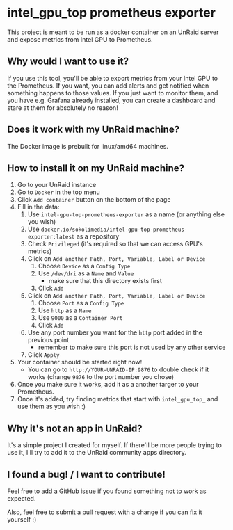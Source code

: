 # intel_gpu_top prometheus exporter

This project is meant to be run as a docker container on an UnRaid server and expose metrics from Intel GPU to 
Prometheus.

## Why would I want to use it?

If you use this tool, you'll be able to export metrics from your Intel GPU to the Prometheus. If you want, you can
add alerts and get notified when something happens to those values. If you just want to monitor them, and you have
e.g. Grafana already installed, you can create a dashboard and stare at them for absolutely no reason!

## Does it work with my UnRaid machine?

The Docker image is prebuilt for linux/amd64 machines.

## How to install it on my UnRaid machine?

1. Go to your UnRaid instance
2. Go to `Docker` in the top menu
3. Click `Add container` button on the bottom of the page
4. Fill in the data:
   1. Use `intel-gpu-top-prometheus-exporter` as a name (or anything else you wish)
   2. Use `docker.io/sokolimedia/intel-gpu-top-prometheus-exporter:latest` as a repository
   3. Check `Privileged` (it's required so that we can access GPU's metrics)
   4. Click on `Add another Path, Port, Variable, Label or Device`
      1. Choose `Device` as a `Config Type`
      2. Use `/dev/dri` as a `Name` and `Value`
         - make sure that this directory exists first
      3. Click `Add`
   5. Click on `Add another Path, Port, Variable, Label or Device`
      1. Choose `Port` as a `Config Type`
      2. Use `http` as a `Name`
      3. Use `9000` as a `Container Port`
      4. Click `Add`
   6. Use any port number you want for the `http` port added in the previous point
       * remember to make sure this port is not used by any other service
   7. Click `Apply`
5. Your container should be started right now!
    - You can go to `http://YOUR-UNRAID-IP:9876` to double check if it works (change `9876` to the port number you chose)
6. Once you make sure it works, add it as a another targer to your Prometheus.
7. Once it's added, try finding metrics that start with `intel_gpu_top_` and use them as you wish :)

## Why it's not an app in UnRaid?

It's a simple project I created for myself. If there'll be more people trying to use it,
I'll try to add it to the UnRaid community apps directory.

## I found a bug! / I want to contribute!

Feel free to add a GitHub issue if you found something not to work as expected.

Also, feel free to submit a pull request with a change if you can fix it yourself :)
